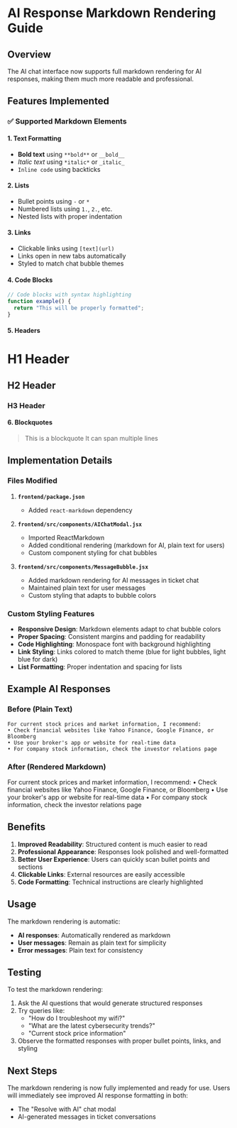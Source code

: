 # AI Response Markdown Rendering Guide

## Overview
The AI chat interface now supports full markdown rendering for AI responses, making them much more readable and professional.

## Features Implemented

### ✅ Supported Markdown Elements

#### 1. **Text Formatting**
- **Bold text** using `**bold**` or `__bold__`
- *Italic text* using `*italic*` or `_italic_`
- `Inline code` using backticks

#### 2. **Lists**
- Bullet points using `-` or `*`
- Numbered lists using `1.`, `2.`, etc.
- Nested lists with proper indentation

#### 3. **Links**
- Clickable links using `[text](url)`
- Links open in new tabs automatically
- Styled to match chat bubble themes

#### 4. **Code Blocks**
```javascript
// Code blocks with syntax highlighting
function example() {
  return "This will be properly formatted";
}
```

#### 5. **Headers**
# H1 Header
## H2 Header
### H3 Header

#### 6. **Blockquotes**
> This is a blockquote
> It can span multiple lines

## Implementation Details

### Files Modified
1. **`frontend/package.json`**
   - Added `react-markdown` dependency

2. **`frontend/src/components/AIChatModal.jsx`**
   - Imported ReactMarkdown
   - Added conditional rendering (markdown for AI, plain text for users)
   - Custom component styling for chat bubbles

3. **`frontend/src/components/MessageBubble.jsx`**
   - Added markdown rendering for AI messages in ticket chat
   - Maintained plain text for user messages
   - Custom styling that adapts to bubble colors

### Custom Styling Features
- **Responsive Design**: Markdown elements adapt to chat bubble colors
- **Proper Spacing**: Consistent margins and padding for readability
- **Code Highlighting**: Monospace font with background highlighting
- **Link Styling**: Links colored to match theme (blue for light bubbles, light blue for dark)
- **List Formatting**: Proper indentation and spacing for lists

## Example AI Responses

### Before (Plain Text)
```
For current stock prices and market information, I recommend:
• Check financial websites like Yahoo Finance, Google Finance, or Bloomberg
• Use your broker's app or website for real-time data
• For company stock information, check the investor relations page
```

### After (Rendered Markdown)
For current stock prices and market information, I recommend:
• Check financial websites like Yahoo Finance, Google Finance, or Bloomberg
• Use your broker's app or website for real-time data
• For company stock information, check the investor relations page

## Benefits

1. **Improved Readability**: Structured content is much easier to read
2. **Professional Appearance**: Responses look polished and well-formatted
3. **Better User Experience**: Users can quickly scan bullet points and sections
4. **Clickable Links**: External resources are easily accessible
5. **Code Formatting**: Technical instructions are clearly highlighted

## Usage

The markdown rendering is automatic:
- **AI responses**: Automatically rendered as markdown
- **User messages**: Remain as plain text for simplicity
- **Error messages**: Plain text for consistency

## Testing

To test the markdown rendering:
1. Ask the AI questions that would generate structured responses
2. Try queries like:
   - "How do I troubleshoot my wifi?"
   - "What are the latest cybersecurity trends?"
   - "Current stock price information"
3. Observe the formatted responses with proper bullet points, links, and styling

## Next Steps

The markdown rendering is now fully implemented and ready for use. Users will immediately see improved AI response formatting in both:
- The "Resolve with AI" chat modal
- AI-generated messages in ticket conversations
